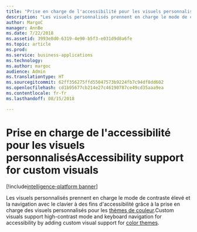 ```yaml
---
title: "Prise en charge de l'accessibilité pour les visuels personnalisés"
description: "Les visuels personnalisés prennent en charge le mode de contraste élevé et la navigation avec le clavier à des fins d'accessibilité"
author: MargoC
manager: AnnBe
ms.date: 7/22/2018
ms.assetid: 3993e8d0-6319-4e90-b5f3-e031d9d8a6fe
ms.topic: article
ms.prod: 
ms.service: business-applications
ms.technology: 
ms.author: margoc
audience: Admin
ms.translationtype: HT
ms.sourcegitcommit: 62ff356275ffd55047573b9224fb7c94df8dd602
ms.openlocfilehash: cd1b95677cb214e27c46190787ce49cd35aaa9ea
ms.contentlocale: fr-fr
ms.lasthandoff: 08/15/2018

---
```

# <a name="accessibility-support-for-custom-visuals"></a><span data-ttu-id="95cc0-103">Prise en charge de l'accessibilité pour les visuels personnalisés</span><span class="sxs-lookup"><span data-stu-id="95cc0-103">Accessibility support for custom visuals</span></span>

[!include[intelligence-platform banner](../../includes/intelligence-platform.md)]



<span data-ttu-id="95cc0-104">Les visuels personnalisés prennent en charge le mode de contraste élevé et la navigation avec le clavier à des fins d'accessibilité grâce à la prise en charge des visuels personnalisés pour les [thèmes de couleur](https://docs.microsoft.com/power-bi/desktop-report-themes).</span><span class="sxs-lookup"><span data-stu-id="95cc0-104">Custom visuals support high-contrast mode and keyboard navigation for accessibility by adding custom visual support for [color themes](https://docs.microsoft.com/power-bi/desktop-report-themes).</span></span>

